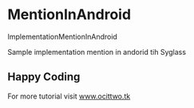 # MentionInAndroid
ImplementationMentionInAndroid

Sample implementation mention in andorid tih Syglass

## Happy Coding

For more tutorial visit www.ocittwo.tk
